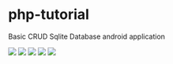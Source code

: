 # php-tutorial
Basic CRUD Sqlite Database android application

![](https://user-images.githubusercontent.com/7823281/73766067-80862780-479b-11ea-97c0-fb304a56a1b4.png)
![](https://user-images.githubusercontent.com/7823281/73766069-811ebe00-479b-11ea-8a9b-b4c620c03469.png)
![](https://user-images.githubusercontent.com/7823281/73766070-811ebe00-479b-11ea-9e4b-2b08ee50b046.png)
![](https://user-images.githubusercontent.com/7823281/73766071-81b75480-479b-11ea-88f1-cb106c7b1396.png)
![](https://user-images.githubusercontent.com/7823281/73766072-824feb00-479b-11ea-9104-68c24683c0f8.png)
